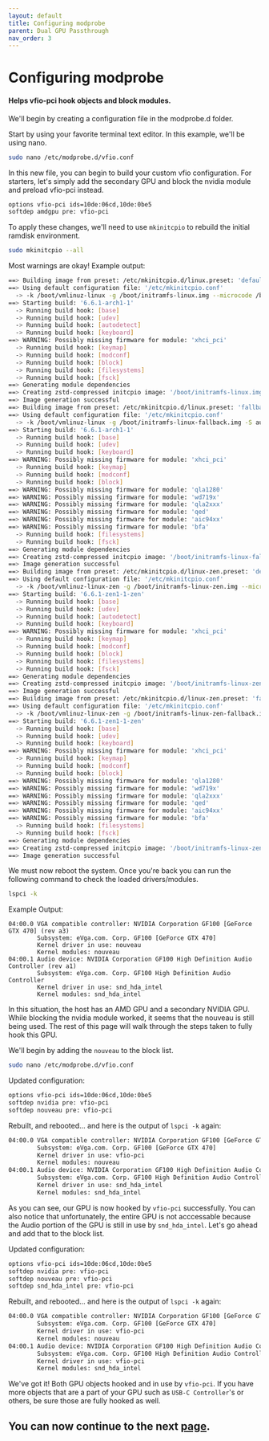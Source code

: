 ```yaml
---
layout: default
title: Configuring modprobe
parent: Dual GPU Passthrough
nav_order: 3
---
```


# Configuring modprobe
#### Helps vfio-pci hook objects and block modules.

We'll begin by creating a configuration file in the modprobe.d folder.

Start by using your favorite terminal text editor. In this example, we'll be using nano.

```bash
sudo nano /etc/modprobe.d/vfio.conf
```

In this new file, you can begin to build your custom vfio configuration. For starters, let's simply add the secondary GPU and block the nvidia module and preload vfio-pci instead.

```bash
options vfio-pci ids=10de:06cd,10de:0be5
softdep amdgpu pre: vfio-pci
```

To apply these changes, we'll need to use ``mkinitcpio`` to rebuild the initial ramdisk environment.

```bash
sudo mkinitcpio --all
```

Most warnings are okay! Example output:

```bash
==> Building image from preset: /etc/mkinitcpio.d/linux.preset: 'default'
==> Using default configuration file: '/etc/mkinitcpio.conf'
  -> -k /boot/vmlinuz-linux -g /boot/initramfs-linux.img --microcode /boot/amd-ucode.img
==> Starting build: '6.6.1-arch1-1'
  -> Running build hook: [base]
  -> Running build hook: [udev]
  -> Running build hook: [autodetect]
  -> Running build hook: [keyboard]
==> WARNING: Possibly missing firmware for module: 'xhci_pci'
  -> Running build hook: [keymap]
  -> Running build hook: [modconf]
  -> Running build hook: [block]
  -> Running build hook: [filesystems]
  -> Running build hook: [fsck]
==> Generating module dependencies
==> Creating zstd-compressed initcpio image: '/boot/initramfs-linux.img'
==> Image generation successful
==> Building image from preset: /etc/mkinitcpio.d/linux.preset: 'fallback'
==> Using default configuration file: '/etc/mkinitcpio.conf'
  -> -k /boot/vmlinuz-linux -g /boot/initramfs-linux-fallback.img -S autodetect --microcode /boot/amd-ucode.img
==> Starting build: '6.6.1-arch1-1'
  -> Running build hook: [base]
  -> Running build hook: [udev]
  -> Running build hook: [keyboard]
==> WARNING: Possibly missing firmware for module: 'xhci_pci'
  -> Running build hook: [keymap]
  -> Running build hook: [modconf]
  -> Running build hook: [block]
==> WARNING: Possibly missing firmware for module: 'qla1280'
==> WARNING: Possibly missing firmware for module: 'wd719x'
==> WARNING: Possibly missing firmware for module: 'qla2xxx'
==> WARNING: Possibly missing firmware for module: 'qed'
==> WARNING: Possibly missing firmware for module: 'aic94xx'
==> WARNING: Possibly missing firmware for module: 'bfa'
  -> Running build hook: [filesystems]
  -> Running build hook: [fsck]
==> Generating module dependencies
==> Creating zstd-compressed initcpio image: '/boot/initramfs-linux-fallback.img'
==> Image generation successful
==> Building image from preset: /etc/mkinitcpio.d/linux-zen.preset: 'default'
==> Using default configuration file: '/etc/mkinitcpio.conf'
  -> -k /boot/vmlinuz-linux-zen -g /boot/initramfs-linux-zen.img --microcode /boot/amd-ucode.img
==> Starting build: '6.6.1-zen1-1-zen'
  -> Running build hook: [base]
  -> Running build hook: [udev]
  -> Running build hook: [autodetect]
  -> Running build hook: [keyboard]
==> WARNING: Possibly missing firmware for module: 'xhci_pci'
  -> Running build hook: [keymap]
  -> Running build hook: [modconf]
  -> Running build hook: [block]
  -> Running build hook: [filesystems]
  -> Running build hook: [fsck]
==> Generating module dependencies
==> Creating zstd-compressed initcpio image: '/boot/initramfs-linux-zen.img'
==> Image generation successful
==> Building image from preset: /etc/mkinitcpio.d/linux-zen.preset: 'fallback'
==> Using default configuration file: '/etc/mkinitcpio.conf'
  -> -k /boot/vmlinuz-linux-zen -g /boot/initramfs-linux-zen-fallback.img -S autodetect --microcode /boot/amd-ucode.img
==> Starting build: '6.6.1-zen1-1-zen'
  -> Running build hook: [base]
  -> Running build hook: [udev]
  -> Running build hook: [keyboard]
==> WARNING: Possibly missing firmware for module: 'xhci_pci'
  -> Running build hook: [keymap]
  -> Running build hook: [modconf]
  -> Running build hook: [block]
==> WARNING: Possibly missing firmware for module: 'qla1280'
==> WARNING: Possibly missing firmware for module: 'wd719x'
==> WARNING: Possibly missing firmware for module: 'qla2xxx'
==> WARNING: Possibly missing firmware for module: 'qed'
==> WARNING: Possibly missing firmware for module: 'aic94xx'
==> WARNING: Possibly missing firmware for module: 'bfa'
  -> Running build hook: [filesystems]
  -> Running build hook: [fsck]
==> Generating module dependencies
==> Creating zstd-compressed initcpio image: '/boot/initramfs-linux-zen-fallback.img'
==> Image generation successful
```

We must now reboot the system. Once you're back you can run the following command to check the loaded drivers/modules.

```bash
lspci -k
```

Example Output:

```
04:00.0 VGA compatible controller: NVIDIA Corporation GF100 [GeForce GTX 470] (rev a3)
        Subsystem: eVga.com. Corp. GF100 [GeForce GTX 470]
        Kernel driver in use: nouveau
        Kernel modules: nouveau
04:00.1 Audio device: NVIDIA Corporation GF100 High Definition Audio Controller (rev a1)
        Subsystem: eVga.com. Corp. GF100 High Definition Audio Controller
        Kernel driver in use: snd_hda_intel
        Kernel modules: snd_hda_intel
```

In this situation, the host has an AMD GPU and a secondary NVIDIA GPU. While blocking the nvidia module worked, it seems that the nouveau is still being used. The rest of this page will walk through the steps taken to fully hook this GPU.

We'll begin by adding the ``nouveau`` to the block list.

```bash
sudo nano /etc/modprobe.d/vfio.conf
```

Updated configuration:
```bash
options vfio-pci ids=10de:06cd,10de:0be5
softdep nvidia pre: vfio-pci
softdep nouveau pre: vfio-pci
```

Rebuilt, and rebooted... and here is the output of ``lspci -k`` again:

```bash
04:00.0 VGA compatible controller: NVIDIA Corporation GF100 [GeForce GTX 470] (rev a3)
        Subsystem: eVga.com. Corp. GF100 [GeForce GTX 470]
        Kernel driver in use: vfio-pci
        Kernel modules: nouveau
04:00.1 Audio device: NVIDIA Corporation GF100 High Definition Audio Controller (rev a1)
        Subsystem: eVga.com. Corp. GF100 High Definition Audio Controller
        Kernel driver in use: snd_hda_intel
        Kernel modules: snd_hda_intel
```

As you can see, our GPU is now hooked by ``vfio-pci`` successfully. You can also notice that unfortunately, the entire GPU is not acccessable because the Audio portion of the GPU is still in use by ``snd_hda_intel``. Let's go ahead and add that to the block list.

Updated configuration:
```bash
options vfio-pci ids=10de:06cd,10de:0be5
softdep nvidia pre: vfio-pci
softdep nouveau pre: vfio-pci
softdep snd_hda_intel pre: vfio-pci
```

Rebuilt, and rebooted... and here is the output of ``lspci -k`` again:

```bash
04:00.0 VGA compatible controller: NVIDIA Corporation GF100 [GeForce GTX 470] (rev a3)
        Subsystem: eVga.com. Corp. GF100 [GeForce GTX 470]
        Kernel driver in use: vfio-pci
        Kernel modules: nouveau
04:00.1 Audio device: NVIDIA Corporation GF100 High Definition Audio Controller (rev a1)
        Subsystem: eVga.com. Corp. GF100 High Definition Audio Controller
        Kernel driver in use: vfio-pci
        Kernel modules: snd_hda_intel
```

We've got it! Both GPU objects hooked and in use by ``vfio-pci``. If you have more objects that are a part of your GPU such as ``USB-C Controller``'s or others, be sure those are fully hooked as well.

## You can now continue to the next <a href="../04-VirtManConf">page</a>.

